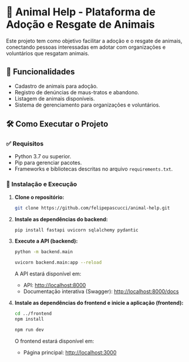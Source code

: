 # 🐾 Animal Help - Plataforma de Adoção e Resgate de Animais

Este projeto tem como objetivo facilitar a adoção e o resgate de animais, conectando pessoas interessadas em adotar com organizações e voluntários que resgatam animais.

## 🚀 Funcionalidades

- Cadastro de animais para adoção.
- Registro de denúncias de maus-tratos e abandono.
- Listagem de animais disponíveis.
- Sistema de gerenciamento para organizações e voluntários.

## 🛠 Como Executar o Projeto

### ✅ Requisitos

- Python 3.7 ou superior.
- Pip para gerenciar pacotes.
- Frameworks e bibliotecas descritas no arquivo `requirements.txt`.

### 📌 Instalação e Execução

1. **Clone o repositório:**

   ```sh
   git clone https://github.com/felipepascucci/animal-help.git
   ```

2. **Instale as dependências do backend:**

   ```sh
   pip install fastapi uvicorn sqlalchemy pydantic
   ```

3. **Execute a API (backend):**

   ```sh
   python -m backend.main

   uvicorn backend.main:app --reload
   ```

   &#x20;  &#x20;

   A API estará disponível em:

   - API: [http\://localhost:8000](http\://localhost:8000)
   - Documentação interativa (Swagger): [http\://localhost:8000/docs](http\://localhost:8000/docs)

4. **Instale as dependências do frontend e inicie a aplicação (frontend):**

   ```sh
   cd ../frontend
   npm install
   
   npm run dev
   ```

   O frontend estará disponível em:

   - Página principal: [http\://localhost:3000](http\://localhost:3000)
